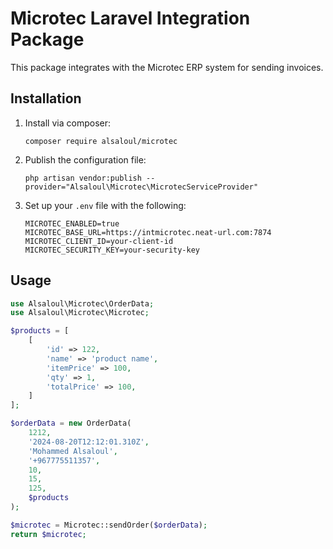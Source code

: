 # Microtec Laravel Integration Package

This package integrates with the Microtec ERP system for sending invoices.

## Installation

1. Install via composer:

    ```
    composer require alsaloul/microtec
    ```

2. Publish the configuration file:

    ```
    php artisan vendor:publish --provider="Alsaloul\Microtec\MicrotecServiceProvider"
    ```

3. Set up your `.env` file with the following:

    ```
    MICROTEC_ENABLED=true
    MICROTEC_BASE_URL=https://intmicrotec.neat-url.com:7874
    MICROTEC_CLIENT_ID=your-client-id
    MICROTEC_SECURITY_KEY=your-security-key
    ```

## Usage

```php
use Alsaloul\Microtec\OrderData;
use Alsaloul\Microtec\Microtec;

$products = [
    [
        'id' => 122,
        'name' => 'product name',
        'itemPrice' => 100,
        'qty' => 1,
        'totalPrice' => 100,
    ]
];

$orderData = new OrderData(
    1212,
    '2024-08-20T12:12:01.310Z',
    'Mohammed Alsaloul',
    '+967775511357',
    10,
    15,
    125,
    $products
);

$microtec = Microtec::sendOrder($orderData);
return $microtec;
